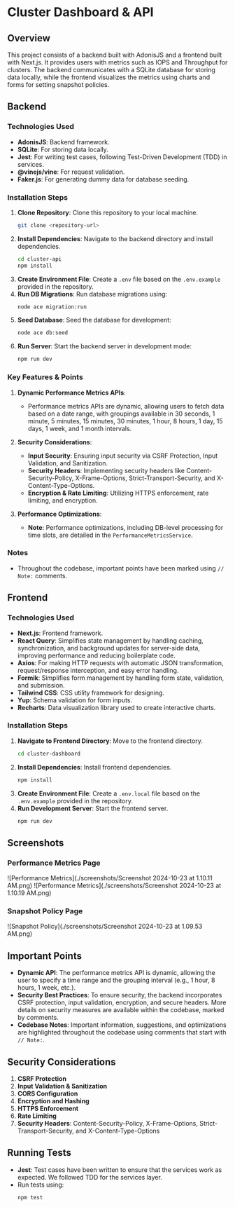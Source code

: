 # Cluster Dashboard & API

## Overview

This project consists of a backend built with AdonisJS and a frontend built with Next.js. It provides users with metrics such as IOPS and Throughput for clusters. The backend communicates with a SQLite database for storing data locally, while the frontend visualizes the metrics using charts and forms for setting snapshot policies.

## Backend

### Technologies Used
- **AdonisJS**: Backend framework.
- **SQLite**: For storing data locally.
- **Jest**: For writing test cases, following Test-Driven Development (TDD) in services.
- **@vinejs/vine**: For request validation.
- **Faker.js**: For generating dummy data for database seeding.

### Installation Steps

1. **Clone Repository**: Clone this repository to your local machine.
    ```sh
    git clone <repository-url>
    ```
2. **Install Dependencies**: Navigate to the backend directory and install dependencies.
    ```bash
    cd cluster-api
    npm install
    ```
3. **Create Environment File**: Create a `.env` file based on the `.env.example` provided in the repository.
4. **Run DB Migrations**: Run database migrations using:
    ```bash
    node ace migration:run
    ```
5. **Seed Database**: Seed the database for development:
    ```bash
    node ace db:seed
    ```
6. **Run Server**: Start the backend server in development mode:
    ```bash
    npm run dev
    ```

### Key Features & Points

1. **Dynamic Performance Metrics APIs**: 
   - Performance metrics APIs are dynamic, allowing users to fetch data based on a date range, with groupings available in 30 seconds, 1 minute, 5 minutes, 15 minutes, 30 minutes, 1 hour, 8 hours, 1 day, 15 days, 1 week, and 1 month intervals.

2. **Security Considerations**:
   - **Input Security**: Ensuring input security via CSRF Protection, Input Validation, and Sanitization.
   - **Security Headers**: Implementing security headers like Content-Security-Policy, X-Frame-Options, Strict-Transport-Security, and X-Content-Type-Options.
   - **Encryption & Rate Limiting**: Utilizing HTTPS enforcement, rate limiting, and encryption.

3. **Performance Optimizations**:
   - **Note**: Performance optimizations, including DB-level processing for time slots, are detailed in the `PerformanceMetricsService`.

### Notes
- Throughout the codebase, important points have been marked using `// Note:` comments.

## Frontend

### Technologies Used
- **Next.js**: Frontend framework.
- **React Query**: Simplifies state management by handling caching, synchronization, and background updates for server-side data, improving performance and reducing boilerplate code.
- **Axios**: For making HTTP requests with automatic JSON transformation, request/response interception, and easy error handling.
- **Formik**: Simplifies form management by handling form state, validation, and submission.
- **Tailwind CSS**: CSS utility framework for designing.
- **Yup**: Schema validation for form inputs.
- **Recharts**: Data visualization library used to create interactive charts.

### Installation Steps

1. **Navigate to Frontend Directory**: Move to the frontend directory.
    ```sh
    cd cluster-dashboard
    ```
2. **Install Dependencies**: Install frontend dependencies.
    ```sh
    npm install
    ```
3. **Create Environment File**: Create a `.env.local` file based on the `.env.example` provided in the repository.
4. **Run Development Server**: Start the frontend server.
    ```sh
    npm run dev
    ```

## Screenshots

### Performance Metrics Page
![Performance Metrics](./screenshots/Screenshot 2024-10-23 at 1.10.11 AM.png)
![Performance Metrics](./screenshots/Screenshot 2024-10-23 at 1.10.19 AM.png)

### Snapshot Policy Page
![Snapshot Policy](./screenshots/Screenshot 2024-10-23 at 1.09.53 AM.png)

## Important Points

- **Dynamic API**: The performance metrics API is dynamic, allowing the user to specify a time range and the grouping interval (e.g., 1 hour, 8 hours, 1 week, etc.).
- **Security Best Practices**: To ensure security, the backend incorporates CSRF protection, input validation, encryption, and secure headers. More details on security measures are available within the codebase, marked by comments.
- **Codebase Notes**: Important information, suggestions, and optimizations are highlighted throughout the codebase using comments that start with `// Note:`.

## Security Considerations

1. **CSRF Protection**
2. **Input Validation & Sanitization**
3. **CORS Configuration**
4. **Encryption and Hashing**
5. **HTTPS Enforcement**
6. **Rate Limiting**
7. **Security Headers**: Content-Security-Policy, X-Frame-Options, Strict-Transport-Security, and X-Content-Type-Options

## Running Tests

- **Jest**: Test cases have been written to ensure that the services work as expected. We followed TDD for the services layer.
- Run tests using:
  ```bash
  npm test
